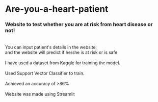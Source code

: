 # Are-you-a-heart-patient
### Website to test whether you are at risk from heart disease or not!<br><br>
You can input patient's details in the website,<br>
and the website will predict if he/she is at risk or is safe<br><br>
I have used a dataset from Kaggle for training the model.<br><br>
Used Support Vector Classifier to train.<br><br>
Achieved an accuracy of >86%<br><br>
Website was made using Streamlit<br><br>


